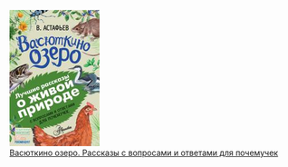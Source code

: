 ![](Васюткино%20озеро.%20Рассказы%20с%20вопросами%20и%20ответами%20для%20почемучек.jpg)  
[Васюткино озеро. Рассказы с вопросами и ответами для почемучек](Васюткино%20озеро.%20Рассказы%20с%20вопросами%20и%20ответами%20для%20почемучек.md)
